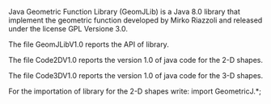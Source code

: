 Java Geometric Function Library (GeomJLib) is a Java 8.0 library that implement the geometric function developed by Mirko Riazzoli and released under the license GPL Versione 3.0.

The file GeomJLibV1.0 reports the API of library.

The file Code2DV1.0 reports the version 1.0 of java code for the 2-D shapes.

The file Code3DV1.0 reports the version 1.0 of java code for the 3-D shapes.

For the importation of library for the 2-D shapes write: import GeometricJ.*;

